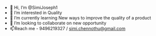 - 👋 Hi, I’m @SimiJoseph1
- 👀 I’m interested in Quality
- 🌱 I’m currently learning New ways to improve the quality of a product
- 💞️ I’m looking to collaborate on new opportunity
- 📫Reach me - 9496219327 / simi.chennothu@gmail.com 

<!---
SimiJoseph1/SimiJoseph1 is a ✨ special ✨ repository because its `README.md` (this file) appears on your GitHub profile.
You can click the Preview link to take a look at your changes.
--->
